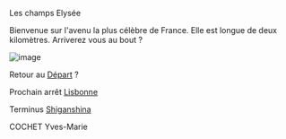 Les champs Elysée

Bienvenue sur l'avenu la plus célèbre de France. Elle est longue de deux kilomètres. Arriverez vous au bout ?

![image](https://user-images.githubusercontent.com/115085398/196276083-a6b5a262-8c2e-44f3-a1d4-a964bbc46d1b.png)


Retour au [Départ](https://github.com/Doothrat/TP2-Labyrinthe/blob/main/README.md) ?

Prochain arrêt [Lisbonne](https://github.com/Doothrat/TP2-Labyrinthe/blob/main/lisbonne.md)

Terminus [Shiganshina](https://github.com/Doothrat/TP2-Labyrinthe/blob/main/shiganshina.md)

COCHET Yves-Marie
